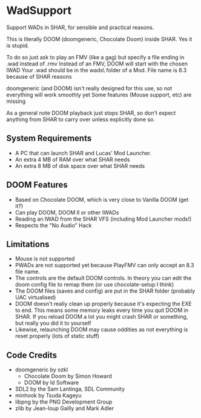 # WadSupport

Support WADs in SHAR, for sensible and practical reasons.

This is literally DOOM (doomgeneric, Chocolate Doom) inside SHAR.
Yes it is stupid.

To do so just ask to play an FMV (like a gag) but specify a file ending in .wad instead of .rmv
Instead of an FMV, DOOM will start with the chosen IWAD
Your .wad should be in the wads\ folder of a Mod. File name is 8.3 because of SHAR reasons

doomgeneric (and DOOM) isn't really designed for this use, so not everything will work smoothly yet
Some features (Mouse support, etc) are missing

As a general note DOOM playback just stops SHAR, so don't expect anything from SHAR to carry over
unless explicitly done so.

## System Requirements

- A PC that can launch SHAR and Lucas' Mod Launcher.
- An extra 4 MB of RAM over what SHAR needs
- An extra 8 MB of disk space over what SHAR needs

## DOOM Features

- Based on Chocolate DOOM, which is very close to Vanilla DOOM (get it?)
- Can play DOOM, DOOM II or other IWADs
- Reading an IWAD from the SHAR VFS (including Mod Launcher mods!)
- Respects the "No Audio" Hack

## Limitations

- Mouse is not supported
- PWADs are not supported yet because PlayFMV can only accept an 8.3 file name.
- The controls are the default DOOM controls. In theory you can edit the doom config file to remap them (or use chocolate-setup I think)
- The DOOM files (saves and config) are put in the SHAR folder (probably UAC virtualised)
- DOOM doesn't really clean up properly because it's expecting the EXE to end. This means some memory leaks every time you quit DOOM in SHAR.
  If you reload DOOM a lot you might crash SHAR or something, but really you did it to yourself
- Likewise, relaunching DOOM may cause oddities as not everything is reset properly (lots of static stuff)

## Code Credits

- doomgeneric by ozkl
    - Chocolate Doom by Simon Howard
    - DOOM by Id Software
- SDL2 by the Sam Lantinga, SDL Community
- minhook by Tsuda Kageyu
- libpng by the PNG Development Group
- zlib by Jean-loup Gailly and Mark Adler
